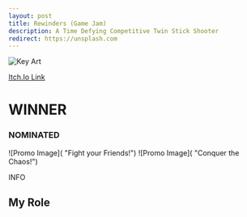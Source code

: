 ```yaml
---
layout: post
title: Rewinders (Game Jam)
description: A Time Defying Competitive Twin Stick Shooter
redirect: https://unsplash.com
---
```

![Key Art]()

[Itch.Io Link](https://crater-364.itch.io/rewinders)

WINNER
============

### NOMINATED ###

![Promo Image]( "Fight your Friends!")
![Promo Image]( "Conquer the Chaos!")

INFO

My Role
------------
